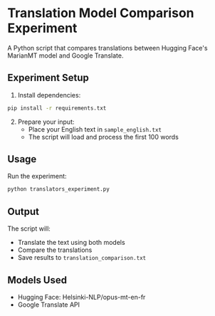 # Translation Model Comparison Experiment

A Python script that compares translations between Hugging Face's MarianMT model and Google Translate.

## Experiment Setup

1. Install dependencies:

```bash
pip install -r requirements.txt
```

2. Prepare your input:
   - Place your English text in `sample_english.txt`
   - The script will load and process the first 100 words

## Usage

Run the experiment:

```bash
python translators_experiment.py
```

## Output

The script will:
- Translate the text using both models
- Compare the translations
- Save results to `translation_comparison.txt`

## Models Used

- Hugging Face: Helsinki-NLP/opus-mt-en-fr
- Google Translate API

